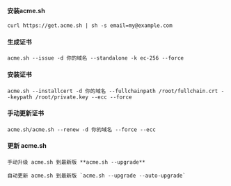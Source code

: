#### 安装acme.sh
    curl https://get.acme.sh | sh -s email=my@example.com

#### 生成证书
    acme.sh --issue -d 你的域名 --standalone -k ec-256 --force

#### 安装证书
    acme.sh --installcert -d 你的域名 --fullchainpath /root/fullchain.crt --keypath /root/private.key --ecc --force

#### 手动更新证书
    acme.sh/acme.sh --renew -d 你的域名 --force --ecc

#### 更新 acme.sh
```
手动升级 acme.sh 到最新版 **acme.sh --upgrade**

自动更新 acme.sh 到最新版 `acme.sh --upgrade --auto-upgrade`
```
